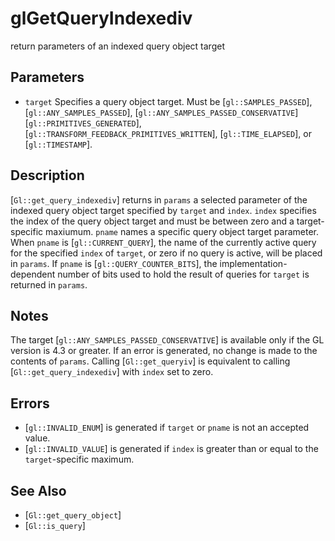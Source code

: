 # glGetQueryIndexediv
return parameters of an indexed query object target

## Parameters
- `target`
  Specifies a query object target. Must be [`gl::SAMPLES_PASSED`],
  [`gl::ANY_SAMPLES_PASSED`], [`gl::ANY_SAMPLES_PASSED_CONSERVATIVE`]
  [`gl::PRIMITIVES_GENERATED`],
  [`gl::TRANSFORM_FEEDBACK_PRIMITIVES_WRITTEN`], [`gl::TIME_ELAPSED`],
  or [`gl::TIMESTAMP`].

## Description
[`Gl::get_query_indexediv`] returns in `params` a selected parameter
  of the indexed query object target specified by `target` and `index`.
  `index` specifies the index of the query object target and must be
  between zero and a target-specific maxiumum.
`pname` names a specific query object target parameter. When `pname`
  is [`gl::CURRENT_QUERY`], the name of the currently active query for
  the specified `index` of `target`, or zero if no query is active, will
  be placed in `params`. If `pname` is [`gl::QUERY_COUNTER_BITS`], the
  implementation-dependent number of bits used to hold the result of
  queries for `target` is returned in `params`.

## Notes
The target [`gl::ANY_SAMPLES_PASSED_CONSERVATIVE`] is available only
  if the GL version is 4.3 or greater.
If an error is generated, no change is made to the contents of
  `params`.
Calling [`Gl::get_queryiv`] is equivalent to calling
  [`Gl::get_query_indexediv`] with `index` set to zero.

## Errors
- [`gl::INVALID_ENUM`] is generated if `target` or `pname` is not an
  accepted value.
- [`gl::INVALID_VALUE`] is generated if `index` is greater than or equal
  to the `target`-specific maximum.

## See Also
- [`Gl::get_query_object`]
- [`Gl::is_query`]
